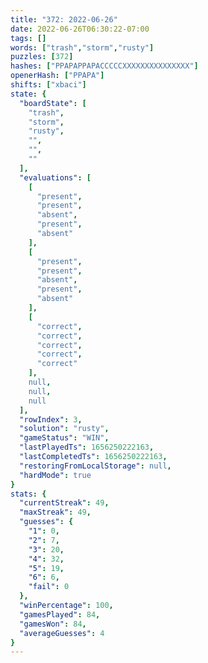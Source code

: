 ```yaml
---
title: "372: 2022-06-26"
date: 2022-06-26T06:30:22-07:00
tags: []
words: ["trash","storm","rusty"]
puzzles: [372]
hashes: ["PPAPAPPAPACCCCCXXXXXXXXXXXXXXX"]
openerHash: ["PPAPA"]
shifts: ["xbaci"]
state: {
  "boardState": [
    "trash",
    "storm",
    "rusty",
    "",
    "",
    ""
  ],
  "evaluations": [
    [
      "present",
      "present",
      "absent",
      "present",
      "absent"
    ],
    [
      "present",
      "present",
      "absent",
      "present",
      "absent"
    ],
    [
      "correct",
      "correct",
      "correct",
      "correct",
      "correct"
    ],
    null,
    null,
    null
  ],
  "rowIndex": 3,
  "solution": "rusty",
  "gameStatus": "WIN",
  "lastPlayedTs": 1656250222163,
  "lastCompletedTs": 1656250222163,
  "restoringFromLocalStorage": null,
  "hardMode": true
}
stats: {
  "currentStreak": 49,
  "maxStreak": 49,
  "guesses": {
    "1": 0,
    "2": 7,
    "3": 20,
    "4": 32,
    "5": 19,
    "6": 6,
    "fail": 0
  },
  "winPercentage": 100,
  "gamesPlayed": 84,
  "gamesWon": 84,
  "averageGuesses": 4
}
---
```


<!-- more -->
